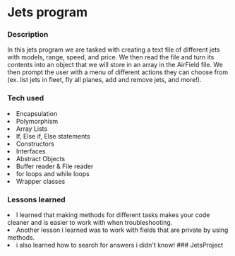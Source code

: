 # Jets program

### Description
In this jets program we are tasked with creating a text file of different jets with models, range, speed, and price. We then read the file and turn its contents into an object that we will store in an array in the AirField file. We then prompt the user with a menu of different actions they can choose from (ex. list jets in fleet, fly all planes, add and remove jets, and more!). 
### Tech used
<li> Encapsulation
<li> Polymorphism
<li> Array Lists
<li> If, Else if, Else statements
<li> Constructors
<li> Interfaces
<li> Abstract Objects
<li> Buffer reader & File reader
<li> for loops and while loops
<li> Wrapper classes



### Lessons learned
<li>  I learned that making methods for different tasks makes your code cleaner and is easier to work with when troubleshooting. 
<li> Another lesson i learned was to work with fields that are private by using methods.
<li> i also learned how to search for answers i didn't know!
### JetsProject
